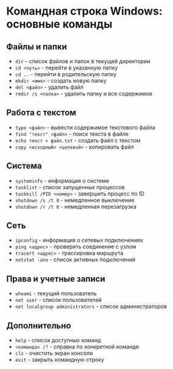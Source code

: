 # Командная строка Windows: основные команды

## Файлы и папки
- `dir` - список файлов и папок в текущей директории
- `cd <путь>` - перейти в указанную папку
- `cd ..` - перейти в родительскую папку
- `mkdir <имя>` - создать новую папку
- `del <файл>` - удалить файл
- `rmdir /s <папка>` - удалить папку и все содержимое

## Работа с текстом
- `type <файл>` - вывести содержимое текстового файла
- `find "текст" <файл>` - поиск текста в файле
- `echo текст > файл.txt` - создать файл с текстом
- `copy <исходный> <целевой>` - копировать файл

## Система
- `systeminfo` - информация о системе
- `tasklist` - список запущенных процессов
- `taskkill /PID <номер>` - завершить процесс по ID
- `shutdown /s /t 0` - немедленное выключение
- `shutdown /r /t 0` - немедленная перезагрузка

## Сеть
- `ipconfig` - информация о сетевых подключениях
- `ping <адрес>` - проверить соединение с узлом
- `tracert <адрес>` - трассировка маршрута
- `netstat -ano` - список активных подключений

## Права и учетные записи
- `whoami` - текущий пользователь
- `net user` - список пользователей
- `net localgroup administrators` - список администраторов

## Дополнительно
- `help` - список доступных команд
- `<команда> /?` - справка по конкретной команде
- `cls` - очистить экран консоли
- `exit` - закрыть командную строку